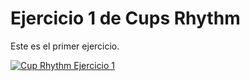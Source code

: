 # Ejercicio 1 de Cups Rhythm
Este es el primer ejercicio.

[![Cup Rhythm Ejercicio 1](https://img.youtube.com/vi/D0EUYKDJsgY/maxresdefault.jpg)](https://www.youtube.com/watch?v=D0EUYKDJsgY)
